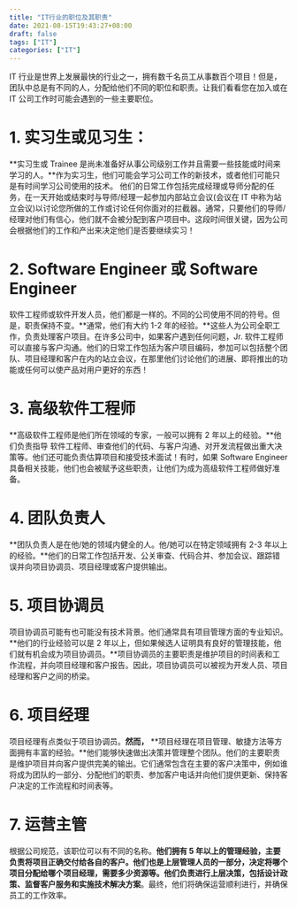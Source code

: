 ```yaml
---
title: "IT行业的职位及其职责"
date: 2021-08-15T19:43:27+08:00
draft: false
tags: ["IT"]
categories: ["IT"]
---
```


IT 行业是世界上发展最快的行业之一，拥有数千名员工从事数百个项目！但是，团队中总是有不同的人，分配给他们不同的职位和职责。让我们看看您在加入或在 IT 公司工作时可能会遇到的一些主要职位。

# 1. 实习生或见习生：

**实习生或 Trainee 是尚未准备好从事公司级别工作并且需要一些技能或时间来学习的人。**作为实习生，他们可能会学习公司工作的新技术，或者他们可能只是有时间学习公司使用的技术。
他们的日常工作包括完成经理或导师分配的任务，在一天开始或结束时与导师/经理一起参加内部站立会议(会议在 IT 中称为站立会议)以讨论您所做的工作或讨论任何你面对的拦截器。通常，只要他们的导师/经理对他们有信心，他们就不会被分配到客户项目中。这段时间很关键，因为公司会根据他们的工作和产出来决定他们是否要继续实习！

# 2. Software Engineer 或 Software Engineer

软件工程师或软件开发人员，他们都是一样的。不同的公司使用不同的符号。但是，职责保持不变。**通常，他们有大约 1-2 年的经验。**这些人为公司全职工作，负责处理客户项目。在许多公司中，如果客户遇到任何问题，Jr. 软件工程师可以直接与客户沟通。他们的日常工作包括为客户项目编码，参加可以包括整个团队、项目经理和客户在内的站立会议，在那里他们讨论他们的进展、即将推出的功能或任何可以使产品对用户更好的东西！

# 3. 高级软件工程师

**高级软件工程师是他们所在领域的专家，一般可以拥有 2 年以上的经验。**他们负责指导 软件工程师、审查他们的代码、与客户沟通、对开发流程做出重大决策等。他们还可能负责估算项目和接受技术面试！有时，如果 Software Engineer 具备相关技能，他们也会被赋予这些职责，让他们为成为高级软件工程师做好准备。

# **4. 团队负责人**

**团队负责人是在他/她的领域内健全的人。他/她可以在特定领域拥有 2-3 年以上的经验。**他们的日常工作包括开发、公关审查、代码合并、参加会议、跟踪错误并向项目协调员、项目经理或客户提供输出。

# 5. 项目协调员

项目协调员可能有也可能没有技术背景。他们通常具有项目管理方面的专业知识。**他们的行业经验可以是 2 年以上，但如果候选人证明具有良好的管理技能，他们就有机会成为项目协调员。**项目协调员的主要职责是维护项目的时间表和工作流程，并向项目经理和客户报告。因此，项目协调员可以被视为开发人员、项目经理和客户之间的桥梁。

# 6. 项目经理

项目经理有点类似于项目协调员。**然而，** **项目经理在项目管理、敏捷方法等方面拥有丰富的经验。**他们能够快速做出决策并管理整个团队。他们的主要职责是维护项目并向客户提供完美的输出。它们通常包含在主要的客户决策中，例如谁将成为团队的一部分、分配他们的职责、参加客户电话并向他们提供更新、保持客户决定的工作流程和时间表等。

# 7. 运营主管

根据公司规范，该职位可以有不同的名称。**他们拥有 5 年以上的管理经验，主要负责将项目正确交付给各自的客户。**他们也是上层管理人员的一部分，决定将哪个项目分配给哪个项目经理，需要多少资源等。他们负责进行上层决策，包括**设计政策、监督客户服务和实施技术解决方案**。最终，他们将确保运营顺利进行，并确保员工的工作效率。